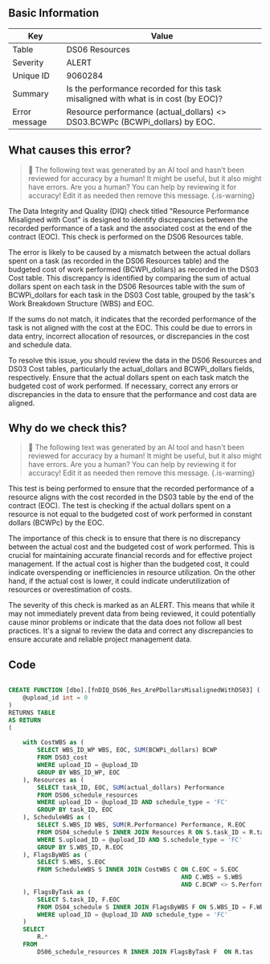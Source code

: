 ## Basic Information
| Key         | Value          |
|-------------|----------------|
| Table       | DS06 Resources |
| Severity    | ALERT |
| Unique ID   | 9060284   |
| Summary     | Is the performance recorded for this task misaligned with what is in cost (by EOC)? |
| Error message | Resource performance (actual_dollars) <> DS03.BCWPc (BCWPi_dollars) by EOC. |

## What causes this error?

> :robot: The following text was generated by an AI tool and hasn't been reviewed for accuracy by a human! It might be useful, but it also might have errors. Are you a human? You can help by reviewing it for accuracy! Edit it as needed then remove this message.
{.is-warning}

The Data Integrity and Quality (DIQ) check titled "Resource Performance Misaligned with Cost" is designed to identify discrepancies between the recorded performance of a task and the associated cost at the end of the contract (EOC). This check is performed on the DS06 Resources table.

The error is likely to be caused by a mismatch between the actual dollars spent on a task (as recorded in the DS06 Resources table) and the budgeted cost of work performed (BCWPi_dollars) as recorded in the DS03 Cost table. This discrepancy is identified by comparing the sum of actual dollars spent on each task in the DS06 Resources table with the sum of BCWPi_dollars for each task in the DS03 Cost table, grouped by the task's Work Breakdown Structure (WBS) and EOC.

If the sums do not match, it indicates that the recorded performance of the task is not aligned with the cost at the EOC. This could be due to errors in data entry, incorrect allocation of resources, or discrepancies in the cost and schedule data.

To resolve this issue, you should review the data in the DS06 Resources and DS03 Cost tables, particularly the actual_dollars and BCWPi_dollars fields, respectively. Ensure that the actual dollars spent on each task match the budgeted cost of work performed. If necessary, correct any errors or discrepancies in the data to ensure that the performance and cost data are aligned.
## Why do we check this?

> :robot: The following text was generated by an AI tool and hasn't been reviewed for accuracy by a human! It might be useful, but it also might have errors. Are you a human? You can help by reviewing it for accuracy! Edit it as needed then remove this message.
{.is-warning}

This test is being performed to ensure that the recorded performance of a resource aligns with the cost recorded in the DS03 table by the end of the contract (EOC). The test is checking if the actual dollars spent on a resource is not equal to the budgeted cost of work performed in constant dollars (BCWPc) by the EOC. 

The importance of this check is to ensure that there is no discrepancy between the actual cost and the budgeted cost of work performed. This is crucial for maintaining accurate financial records and for effective project management. If the actual cost is higher than the budgeted cost, it could indicate overspending or inefficiencies in resource utilization. On the other hand, if the actual cost is lower, it could indicate underutilization of resources or overestimation of costs.

The severity of this check is marked as an ALERT. This means that while it may not immediately prevent data from being reviewed, it could potentially cause minor problems or indicate that the data does not follow all best practices. It's a signal to review the data and correct any discrepancies to ensure accurate and reliable project management data.
## Code

```sql

CREATE FUNCTION [dbo].[fnDIQ_DS06_Res_ArePDollarsMisalignedWithDS03] (
	@upload_id int = 0
)
RETURNS TABLE
AS RETURN
(
	
	with CostWBS as (
		SELECT WBS_ID_WP WBS, EOC, SUM(BCWPi_dollars) BCWP
		FROM DS03_cost
		WHERE upload_ID = @upload_ID
		GROUP BY WBS_ID_WP, EOC
	), Resources as (
		SELECT task_ID, EOC, SUM(actual_dollars) Performance 
		FROM DS06_schedule_resources 
		WHERE upload_ID = @upload_ID AND schedule_type = 'FC' 
		GROUP BY task_ID, EOC
	), ScheduleWBS as (
		SELECT S.WBS_ID WBS, SUM(R.Performance) Performance, R.EOC
		FROM DS04_schedule S INNER JOIN Resources R ON S.task_ID = R.task_ID
		WHERE S.upload_ID = @upload_ID AND S.schedule_type = 'FC'
		GROUP BY S.WBS_ID, R.EOC	
	), FlagsByWBS as (
		SELECT S.WBS, S.EOC
		FROM ScheduleWBS S INNER JOIN CostWBS C ON C.EOC = S.EOC
												AND C.WBS = S.WBS
												AND C.BCWP <> S.Performance				
	), FlagsByTask as (
		SELECT S.task_ID, F.EOC
		FROM DS04_schedule S INNER JOIN FlagsByWBS F ON S.WBS_ID = F.WBS
		WHERE upload_ID = @upload_ID AND schedule_type = 'FC'
	)
	SELECT
		R.*
	FROM
		DS06_schedule_resources R INNER JOIN FlagsByTask F 	ON R.tas
```

